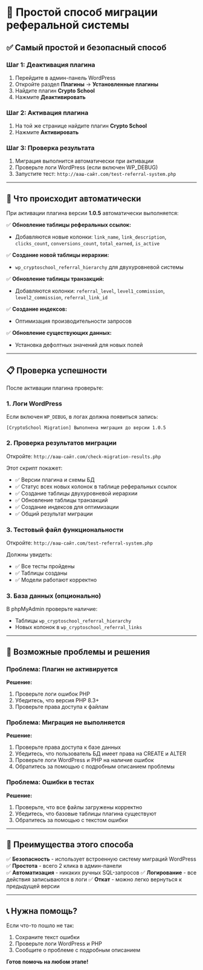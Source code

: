 # 🚀 Простой способ миграции реферальной системы

## ✅ Самый простой и безопасный способ

### Шаг 1: Деактивация плагина
1. Перейдите в админ-панель WordPress
2. Откройте раздел **Плагины** → **Установленные плагины**
3. Найдите плагин **Crypto School**
4. Нажмите **Деактивировать**

### Шаг 2: Активация плагина
1. На той же странице найдите плагин **Crypto School**
2. Нажмите **Активировать**

### Шаг 3: Проверка результата
1. Миграция выполнится автоматически при активации
2. Проверьте логи WordPress (если включен WP_DEBUG)
3. Запустите тест: `http://ваш-сайт.com/test-referral-system.php`

---

## 🔧 Что происходит автоматически

При активации плагина версии **1.0.5** автоматически выполняется:

✅ **Обновление таблицы реферальных ссылок:**
- Добавляются новые колонки: `link_name`, `link_description`, `clicks_count`, `conversions_count`, `total_earned`, `is_active`

✅ **Создание новой таблицы иерархии:**
- `wp_cryptoschool_referral_hierarchy` для двухуровневой системы

✅ **Обновление таблицы транзакций:**
- Добавляются колонки: `referral_level`, `level1_commission`, `level2_commission`, `referral_link_id`

✅ **Создание индексов:**
- Оптимизация производительности запросов

✅ **Обновление существующих данных:**
- Установка дефолтных значений для новых полей

---

## 📋 Проверка успешности

После активации плагина проверьте:

### 1. Логи WordPress
Если включен `WP_DEBUG`, в логах должна появиться запись:
```
[CryptoSchool Migration] Выполнена миграция до версии 1.0.5
```

### 2. Проверка результатов миграции
Откройте: `http://ваш-сайт.com/check-migration-results.php`

Этот скрипт покажет:
- ✅ Версии плагина и схемы БД
- ✅ Статус всех новых колонок в таблице реферальных ссылок
- ✅ Создание таблицы двухуровневой иерархии
- ✅ Обновление таблицы транзакций
- ✅ Создание индексов для оптимизации
- ✅ Общий результат миграции

### 3. Тестовый файл функциональности
Откройте: `http://ваш-сайт.com/test-referral-system.php`

Должны увидеть:
- ✅ Все тесты пройдены
- ✅ Таблицы созданы
- ✅ Модели работают корректно

### 3. База данных (опционально)
В phpMyAdmin проверьте наличие:
- Таблицы `wp_cryptoschool_referral_hierarchy`
- Новых колонок в `wp_cryptoschool_referral_links`

---

## 🚨 Возможные проблемы и решения

### Проблема: Плагин не активируется
**Решение:** 
1. Проверьте логи ошибок PHP
2. Убедитесь, что версия PHP 8.3+
3. Проверьте права доступа к файлам

### Проблема: Миграция не выполняется
**Решение:**
1. Проверьте права доступа к базе данных
2. Убедитесь, что пользователь БД имеет права на CREATE и ALTER
3. Проверьте логи WordPress и PHP на наличие ошибок
4. Обратитесь за помощью с подробным описанием проблемы

### Проблема: Ошибки в тестах
**Решение:**
1. Проверьте, что все файлы загружены корректно
2. Убедитесь, что базовые таблицы плагина существуют
3. Обратитесь за помощью с текстом ошибки

---

## 🎯 Преимущества этого способа

✅ **Безопасность** - использует встроенную систему миграций WordPress
✅ **Простота** - всего 2 клика в админ-панели  
✅ **Автоматизация** - никаких ручных SQL-запросов
✅ **Логирование** - все действия записываются в логи
✅ **Откат** - можно легко вернуться к предыдущей версии

---

## 📞 Нужна помощь?

Если что-то пошло не так:
1. Сохраните текст ошибки
2. Проверьте логи WordPress и PHP
3. Сообщите о проблеме с подробным описанием

**Готов помочь на любом этапе!**
